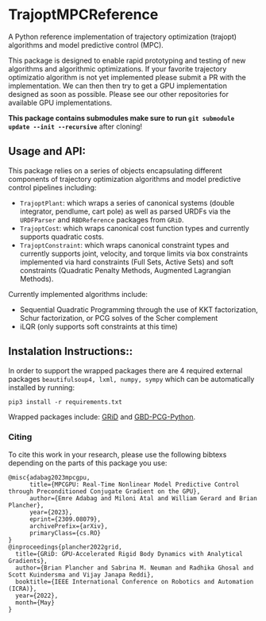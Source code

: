 # TrajoptMPCReference

A Python reference implementation of trajectory optimization (trajopt) algorithms and model predictive control (MPC).

This package is designed to enable rapid prototyping and testing of new algorithms and algorithmic optimizations. If your favorite trajectory optimizatio algorithm is not yet implemented please submit a PR with the implementation. We can then then try to get a GPU implementation designed as soon as possible. Please see our other repositories for available GPU implementations.

**This package contains submodules make sure to run ```git submodule update --init --recursive```** after cloning!

## Usage and API:
This package relies on a series of objects encapsulating different components of trajectory optimization algorithms and model predictive control pipelines including:
+ ```TrajoptPlant```: which wraps a series of canonical systems (double integrator, pendlume, cart pole) as well as parsed URDFs via the ```URDFParser``` and ```RBDReference``` packages from ```GRiD```.
+ ```TrajoptCost```: which wraps canonical cost function types and currently supports quadratic costs.
+ ```TrajoptConstraint```: which wraps canonical constraint types and currently supports joint, velocity, and torque limits via box constraints implemented via hard constraints (Full Sets, Active Sets) and soft constraints (Quadratic Penalty Methods, Augmented Lagrangian Methods).

Currently implemented algorithms include:
+ Sequential Quadratic Programming through the use of KKT factorization, Schur factorization, or PCG solves of the Scher complement
+ iLQR (only supports soft constraints at this time)

## Instalation Instructions::
In order to support the wrapped packages there are 4 required external packages ```beautifulsoup4, lxml, numpy, sympy``` which can be automatically installed by running:
```shell
pip3 install -r requirements.txt
```
Wrapped packages include: [GRiD](https://github.com/A2R-Lab/GRiD) and [GBD-PCG-Python](https://github.com/A2R-Lab/GBD-PCG-Python).

### Citing
To cite this work in your research, please use the following bibtexs depending on the parts of this package you use:
```
@misc{adabag2023mpcgpu,
      title={MPCGPU: Real-Time Nonlinear Model Predictive Control through Preconditioned Conjugate Gradient on the GPU}, 
      author={Emre Adabag and Miloni Atal and William Gerard and Brian Plancher},
      year={2023},
      eprint={2309.08079},
      archivePrefix={arXiv},
      primaryClass={cs.RO}
}
@inproceedings{plancher2022grid,
  title={GRiD: GPU-Accelerated Rigid Body Dynamics with Analytical Gradients}, 
  author={Brian Plancher and Sabrina M. Neuman and Radhika Ghosal and Scott Kuindersma and Vijay Janapa Reddi},
  booktitle={IEEE International Conference on Robotics and Automation (ICRA)}, 
  year={2022}, 
  month={May}
}
```